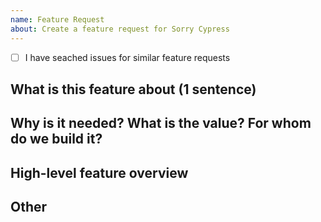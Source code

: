 ```yaml
---
name: Feature Request
about: Create a feature request for Sorry Cypress
---
```


- [ ] I have seached issues for similar feature requests

## What is this feature about (1 sentence)

## Why is it needed? What is the value? For whom do we build it?

## High-level feature overview

## Other
